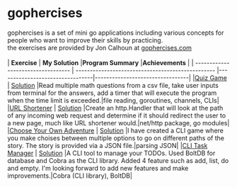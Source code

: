 # gophercises
gophercises is a set of mini go applications including various concepts for people who want to improve their skills by practicing.
<br>
the exercises are provided by Jon Calhoun at [gophercises.com](https://gophercises.com/) 
<br/>
<br>
| **Exercise**                                                        | **My Solution**                               |**Program Summary** |**Achievements** |
| ---------------------------------- | ------------------------------------------------- |---------------------------------|---------------------------------|
|[Quiz Game](https://github.com/gophercises/quiz#exercise-1-quiz-game) | [Solution](./quiz_game.go) |Read multiple math questions from a csv file, take user inputs from terminal for the answers, add a timer that will execute the program when the time limit is exceeded.|file reading, goroutines, channels, CLIs|
|[URL Shortener](https://github.com/gophercises/urlshort) | [Solution](https://github.com/talhaunal7/gophercises/tree/master/URL%20Shortener) |Create an http.Handler that will look at the path of any incoming web request and determine if it should redirect the user to a new page, much like URL shortener would.|net/http package, go modules|
|[Choose Your Own Adventure](https://github.com/gophercises/cyoa) | [Solution](https://github.com/talhaunal7/gophercises/blob/master/Choose%20Your%20Own%20Adventure/main.go) |I have created a CLI game where you make choises between multiple options to go on different paths of the story. The story is provided via a JSON file.|parsing JSON|
|[CLI Task Manager](https://github.com/gophercises/task) | [Solution](https://github.com/talhaunal7/gophercises/tree/master/CLI%20Task%20Manager) |A CLI tool to manage your TODOs. Used BoltDB for database and Cobra as the CLI library. Added 4 feature such as add, list, do and empty. I'm looking forward to add new features and make improvements.|Cobra (CLI library), BoltDB|
